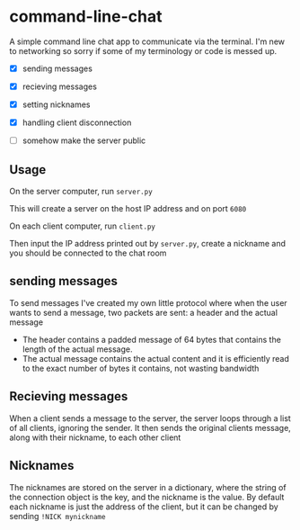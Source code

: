 # command-line-chat
A simple command line chat app to communicate via the terminal. I'm new to networking so sorry if some of my terminology or code is messed up.

- [x] sending messages
- [x] recieving messages
- [x] setting nicknames
- [x] handling client disconnection
- [ ] somehow make the server public


## Usage
On the server computer, run `server.py`

This will create a server on the host IP address and on port `6080`

On each client computer, run `client.py`

Then input the IP address printed out by `server.py`, create a nickname and you should be connected to the chat room

## sending messages
To send messages I've created my own little protocol where when the user wants to send a message, two packets are sent: a header and the actual message

- The header contains a padded message of 64 bytes that contains the length of the actual message.
- The actual message contains the actual content and it is efficiently read to the exact number of bytes it contains, not wasting bandwidth

## Recieving messages
When a client sends a message to the server, the server loops through a list of all clients, ignoring the sender. It then sends the original clients message, along with their nickname, to each other client


## Nicknames
The nicknames are stored on the server in a dictionary, where the string of the connection object is the key, and the nickname is the value. By default each nickname is just the address of the client, but it can be changed by sending `!NICK mynickname`
